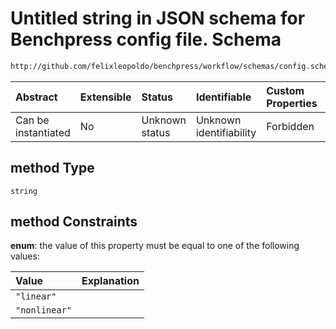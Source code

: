 # Untitled string in JSON schema for Benchpress config file. Schema

```txt
http://github.com/felixleopoldo/benchpress/workflow/schemas/config.schema.json#/definitions/gcastle_iidsimulation/properties/method
```



| Abstract            | Extensible | Status         | Identifiable            | Custom Properties | Additional Properties | Access Restrictions | Defined In                                                       |
| :------------------ | :--------- | :------------- | :---------------------- | :---------------- | :-------------------- | :------------------ | :--------------------------------------------------------------- |
| Can be instantiated | No         | Unknown status | Unknown identifiability | Forbidden         | Allowed               | none                | [config.schema.json*](config.schema.json "open original schema") |

## method Type

`string`

## method Constraints

**enum**: the value of this property must be equal to one of the following values:

| Value         | Explanation |
| :------------ | :---------- |
| `"linear"`    |             |
| `"nonlinear"` |             |
